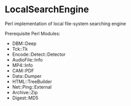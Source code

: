 LocalSearchEngine
=================

Perl implementation of local file-system searching engine

Prerequisite Perl Modules:
* DBM::Deep
* Tck::Tk
* Encode::Detect::Detector
* AudioFile::Info
* MP4::Info
* CAM::PDF
* Data::Dumper
* HTML::TreeBuilder
* Net::Ping::External
* Archive::Zip
* Digest::MD5

